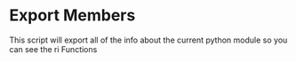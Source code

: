 # Export Members

This script will export all of the info about the current python module so you can see the ri Functions

